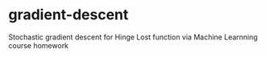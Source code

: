 # gradient-descent
Stochastic gradient descent for Hinge Lost function via Machine Learnning course homework
